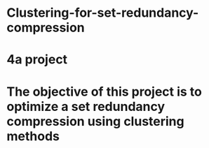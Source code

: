 # Clustering-for-set-redundancy-compression
# 4a project
# The objective of this project is to optimize a set redundancy compression using clustering methods
